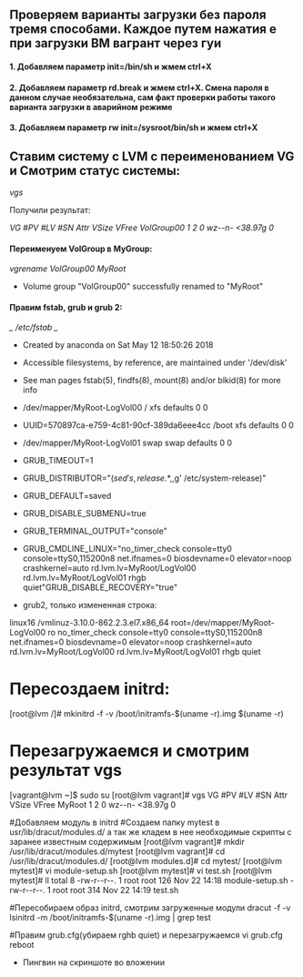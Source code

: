 ## Проверяем варианты загрузки без пароля тремя способами. Каждое путем нажатия e  при загрузки ВМ вагрант через гуи
#### 1. Добавляем параметр init=/bin/sh     и жмем ctrl+X
#### 2. Добавляем параметр rd.break     и жмем ctrl+X.  Смена пароля в данном случае необязательна, сам факт проверки    работы такого варианта загрузки в аварийном режиме
#### 3. Добавляем параметр rw init=/sysroot/bin/sh     и жмем ctrl+X


## Ставим систему с LVM с переименованием VG и Смотрим статус системы:

*_vgs_* 

Получили результат:

_VG         #PV #LV #SN Attr   VSize   VFree
VolGroup00   1   2   0 wz--n- <38.97g    0_

#### Переименуем VolGroup в MyGroup:
*_vgrename VolGroup00 MyRoot_*
* Volume group "VolGroup00" successfully renamed to "MyRoot"

#### Правим fstab, grub и grub 2:
*_ /etc/fstab _*

* Created by anaconda on Sat May 12 18:50:26 2018

* Accessible filesystems, by reference, are maintained under '/dev/disk'

* See man pages fstab(5), findfs(8), mount(8) and/or blkid(8) for more info

* /dev/mapper/MyRoot-LogVol00 /                       xfs     defaults        0 0

* UUID=570897ca-e759-4c81-90cf-389da6eee4cc /boot                   xfs     defaults        0 0

* /dev/mapper/MyRoot-LogVol01 swap                    swap    defaults        0 0

* GRUB_TIMEOUT=1
* GRUB_DISTRIBUTOR="$(sed 's, release .*$,,g' /etc/system-release)"
* GRUB_DEFAULT=saved
* GRUB_DISABLE_SUBMENU=true
* GRUB_TERMINAL_OUTPUT="console"
* GRUB_CMDLINE_LINUX="no_timer_check console=tty0 console=ttyS0,115200n8 net.ifnames=0 biosdevname=0 elevator=noop  crashkernel=auto rd.lvm.lv=MyRoot/LogVol00 rd.lvm.lv=MyRoot/LogVol01 rhgb quiet"GRUB_DISABLE_RECOVERY="true"
* grub2, только измененная строка:

linux16 /vmlinuz-3.10.0-862.2.3.el7.x86_64 root=/dev/mapper/MyRoot-LogVol00 ro no_timer_check console=tty0 console=ttyS0,115200n8 net.ifnames=0 biosdevname=0 elevator=noop crashkernel=auto rd.lvm.lv=MyRoot/LogVol00 rd.lvm.lv=MyRoot/LogVol01 rhgb quiet

# Пересоздаем initrd:
[root@lvm /]# mkinitrd -f -v /boot/initramfs-$(uname -r).img $(uname -r)

# Перезагружаемся и смотрим результат vgs
[vagrant@lvm ~]$ sudo su
[root@lvm vagrant]# vgs
  VG     #PV #LV #SN Attr   VSize   VFree
  MyRoot   1   2   0 wz--n- <38.97g    0

#Добавляем модуль в initrd
#Создаем папку mytest в  usr/lib/dracut/modules.d/   а так же кладем в нее необходимые скрипты c заранее известным содержимым
[root@lvm vagrant]# mkdir /usr/lib/dracut/modules.d/mytest
[root@lvm vagrant]# cd /usr/lib/dracut/modules.d/
[root@lvm modules.d]# cd mytest/
[root@lvm mytest]# vi module-setup.sh
[root@lvm mytest]# vi test.sh
[root@lvm mytest]# ll
total 8
-rw-r--r--. 1 root root 126 Nov 22 14:18 module-setup.sh
-rw-r--r--. 1 root root 314 Nov 22 14:19 test.sh

#Пересобираем образ initrd, смотрим загруженные модули 
dracut -f -v
lsinitrd -m /boot/initramfs-$(uname -r).img | grep test

#Правим grub.cfg(убираем rghb quiet) и перезагружаемся
vi grub.cfg 
reboot

* Пингвин на скриншоте во вложении
